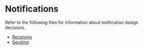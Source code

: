 # Notifications

Refer to the following files for information about notification design decisions.

- [Receiving](./receiving.md)
- [Sending](./sending.md)
